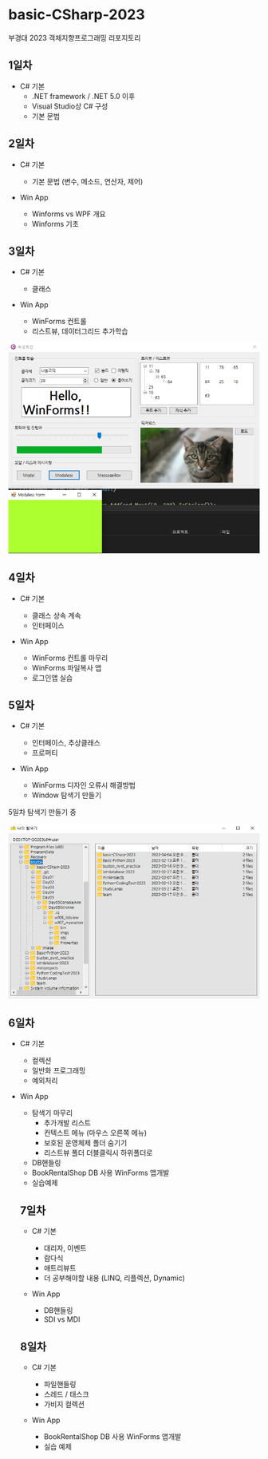 # basic-CSharp-2023
부경대 2023 객체지향프로그래밍 리포지토리


## 1일차
- C# 기본
  - .NET framework / .NET 5.0 이후
  - Visual Studio상 C# 구성
  - 기본 문법

## 2일차
- C# 기본
  - 기본 문법 (변수, 메소드, 연산자, 제어)
  
- Win App
  - Winforms vs WPF 개요
  - Winforms 기초
  
## 3일차
- C# 기본
  - 클래스
  
- Win App
  - WinForms 컨트롤
  - 리스트뷰, 데이터그리드 추가학습

![WinApp](https://raw.githubusercontent.com/JeongJaeAhn/basic-CSharp-2023/main/Image/WinApp.png)

## 4일차
- C# 기본
  - 클래스 상속 계속
  - 인터페이스
  
- Win App
  - WinForms 컨트롤 마무리
  - WinForms 파일복사 앱
  - 로그인앱 실습

## 5일차
- C# 기본
  - 인터페이스, 추상클래스
  - 프로퍼티

- Win App
  - WinForms 디자인 오류시 해결방법
  - Window 탐색기 만들기
  
5일차 탐색기 만들기 중

![WinApp2](https://raw.githubusercontent.com/JeongJaeAhn/basic-CSharp-2023/main/Image/WinApp2.PNG)

## 6일차
- C# 기본
  - 컬렉션
  - 일반화 프로그래밍
  - 예외처리

- Win App
  - 탐색기 마무리
    - 추가개발 리스트
    - 컨텍스트 메뉴 (마우스 오른쪽 메뉴)
    - 보호된 운영체제 폴더 숨기기
    - 리스트뷰 폴더 더블클릭시 하위폴더로
  - DB핸들링
  - BookRentalShop DB 사용 WinForms 앱개발
  - 실습예제
  
  ## 7일차
  - C# 기본
    - 대리자, 이벤트
    - 람다식
    - 애트리뷰트
    - 더 공부해야할 내용 (LINQ, 리플렉션, Dynamic)
  
  - Win App
    - DB핸들링
    - SDI vs MDI
  
  ## 8일차
  - C# 기본
    - 파일핸들링
    - 스레드 / 태스크
    - 가비지 컬렉션
    
  - Win App
    - BookRentalShop DB 사용 WinForms 앱개발
    - 실습 예제

